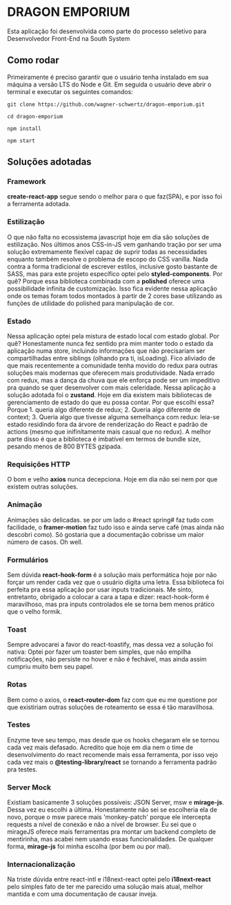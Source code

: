 # DRAGON EMPORIUM

Esta aplicação foi desenvolvida como parte do processo seletivo para Desenvolvedor Front-End na South System

## Como rodar

Primeiramente é preciso garantir que o usuário tenha instalado em sua máquina a versão LTS do Node e Git. Em seguida o usuário deve abrir o terminal
e executar os seguintes comandos:

`git clone https://github.com/wagner-schwertz/dragon-emporium.git`

`cd dragon-emporium`

`npm install`

`npm start`

## Soluções adotadas

### Framework

**create-react-app** segue sendo o melhor para o que faz(SPA), e por isso foi a ferramenta adotada.

### Estilização

O que não falta no ecossistema javascript hoje em dia são soluções de estilização. Nos últimos anos CSS-in-JS vem ganhando tração por ser uma solução extremamente flexível capaz de suprir todas as necessidades enquanto também resolve o problema de escopo do CSS vanilla. Nada contra a forma tradicional de escrever estilos, inclusive gosto bastante de SASS, mas para este projeto específico optei pelo **styled-components**. Por quê? Porque essa biblioteca combinada com a **polished** oferece uma possibilidade infinita de customização. Isso fica evidente nessa aplicação onde os temas foram todos montados à partir de 2 cores base utilizando as funções de utilidade do polished para manipulação de cor.

### Estado

Nessa aplicação optei pela mistura de estado local com estado global. Por quê? Honestamente nunca fez sentido pra mim manter todo o estado da aplicação numa store, incluindo informações que não precisariam ser compartilhadas entre siblings (olhando pra ti, isLoading). Fico aliviado de que mais recentemente a comunidade tenha movido do redux para outras soluções mais modernas que oferecem mais produtividade. Nada errado com redux, mas a dança da chuva que ele enforça pode ser um impeditivo pra quando se quer desenvolver com mais celeridade.
Nessa aplicação a solução adotada foi o **zustand**. Hoje em dia existem mais bibliotecas de gerenciamento de estado do que eu possa contar. Por que escolhi essa? Porque 1. queria algo diferente de redux; 2. Queria algo diferente de context; 3. Queria algo que tivesse alguma semelhança com redux: leia-se estado residindo fora da árvore de renderização do React e padrão de actions (mesmo que inifinitamente mais casual que no redux). A melhor parte disso é que a biblioteca é imbatível em termos de bundle size, pesando menos de 800 BYTES gzipada.

### Requisições HTTP

O bom e velho **axios** nunca decepciona. Hoje em dia não sei nem por que existem outras soluções.

### Animação

Animações são delicadas. se por um lado o #react spring# faz tudo com facilidade, o **framer-motion** faz tudo isso e ainda serve café (mas ainda não descobri como). Só gostaria que a documentação cobrisse um maior número de casos. Oh well.

### Formulários

Sem dúvida **react-hook-form** é a solução mais performática hoje por não forçar um render cada vez que o usuário digita uma letra. Essa biblioteca foi perfeita pra essa aplicação por usar inputs tradicionais. Me sinto, entretanto, obrigado a colocar a cara a tapa e dizer: react-hook-form é maravilhoso, mas pra inputs controlados ele se torna bem menos prático que o velho formik.

### Toast

Sempre advocarei a favor do react-toastify, mas dessa vez a solução foi nativa: Optei por fazer um toaster bem simples, que não empilha notificações, não persiste no hover e não é fechável, mas ainda assim cumpriu muito bem seu papel.

### Rotas

Bem como o axios, o **react-router-dom** faz com que eu me questione por que existiriam outras soluções de roteamento se essa é tão maravilhosa.

### Testes

Enzyme teve seu tempo, mas desde que os hooks chegaram ele se tornou cada vez mais defasado. Acredito que hoje em dia nem o time de desenvolvimento do react recomende mais essa ferramenta, por isso vejo cada vez mais o **@testing-library/react** se tornando a ferramenta padrão pra testes.

### Server Mock

Existiam basicamente 3 soluções possíveis: JSON Server, msw e **mirage-js**. Dessa vez eu escolhi a última. Honestamente não sei se escolheria ela de novo, porque o msw parece mais 'monkey-patch' porque ele intercepta requests a nível de conexão e não a nível de browser. Eu sei que o mirageJS oferece mais ferramentas pra montar um backend completo de mentirinha, mas acabei nem usando essas funcionalidades. De qualquer forma, **mirage-js** foi minha escolha (por bem ou por mal).

### Internacionalização

Na triste dúvida entre react-intl e i18next-react optei pelo **i18next-react** pelo simples fato de ter me parecido uma solução mais atual, melhor mantida e com uma documentação de causar inveja.
